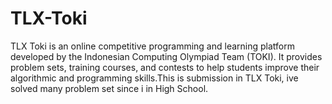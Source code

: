 # TLX-Toki
TLX Toki is an online competitive programming and learning platform developed by the Indonesian Computing Olympiad Team (TOKI). It provides problem sets, training courses, and contests to help students improve their algorithmic and programming skills.This is submission in TLX Toki, ive solved many problem set since i in High School.
